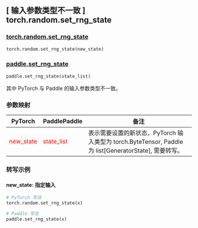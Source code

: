 ## [ 输入参数类型不一致 ] torch.random.set_rng_state

### [torch.random.set_rng_state](https://pytorch.org/docs/stable/random.html#torch.random.set_rng_state)

```python
torch.random.set_rng_state(new_state)
```

### [paddle.set_rng_state]()

```python
paddle.set_rng_state(state_list)
```

其中 PyTorch 与 Paddle 的输入参数类型不一致。

### 参数映射

| PyTorch       | PaddlePaddle | 备注                                                   |
| ------------- | ------------ | ------------------------------------------------------ |
| <font color='red'> new_state </font>         | <font color='red'> state_list </font>            | 表示需要设置的新状态，PyTorch 输入类型为 torch.ByteTensor, Paddle 为 list[GeneratorState], 需要转写。                               |



### 转写示例

#### new_state: 指定输入
```python
# PyTorch 写法
torch.random.set_rng_state(x)

# Paddle 写法
paddle.set_rng_state(x)
```

